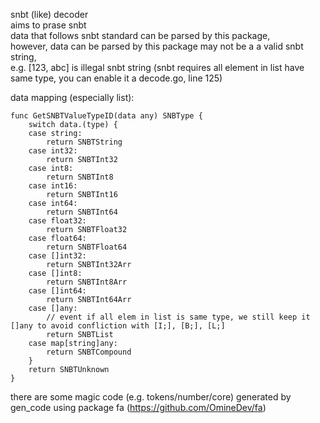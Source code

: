 snbt (like) decoder   
aims to prase snbt    
data that follows snbt standard can be parsed by this package,   
however, data can be parsed by this package may not be a a valid snbt string,   
e.g. [123, abc] is illegal snbt string (snbt requires all element in list have same type, you can enable it a decode.go, line 125)   

data mapping (especially list):   
```
func GetSNBTValueTypeID(data any) SNBType {
	switch data.(type) {
	case string:
		return SNBTString
	case int32:
		return SNBTInt32
	case int8:
		return SNBTInt8
	case int16:
		return SNBTInt16
	case int64:
		return SNBTInt64
	case float32:
		return SNBTFloat32
	case float64:
		return SNBTFloat64
	case []int32:
		return SNBTInt32Arr
	case []int8:
		return SNBTInt8Arr
	case []int64:
		return SNBTInt64Arr
	case []any:
        // event if all elem in list is same type, we still keep it []any to avoid confliction with [I;], [B;], [L;]
		return SNBTList
	case map[string]any:
		return SNBTCompound
	}
	return SNBTUnknown
}
```

there are some magic code (e.g. tokens/number/core) generated by gen_code using package fa (https://github.com/OmineDev/fa)
